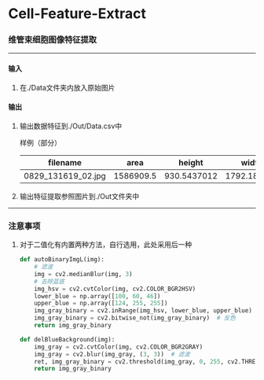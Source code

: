# Cell-Feature-Extract

### 维管束细胞图像特征提取

---

#### 输入

1. 在./Data文件夹内放入原始图片

#### 输出

1. 输出数据特征到./Out/Data.csv中
   
   样例（部分）
   
   | filename           | area      | height      | width       |
   | ------------------ | --------- | ----------- | ----------- |
   | 0829_131619_02.jpg | 1586909.5 | 930.5437012 | 1792.184692 |

2. 输出特征提取参照图片到./Out文件夹中

---

### 注意事项

1. 对于二值化有内置两种方法，自行选用，此处采用后一种
   
   ```python
   def autoBinaryImgL(img):
       # 滤波
       img = cv2.medianBlur(img, 3)
       # 去除蓝底
       img_hsv = cv2.cvtColor(img, cv2.COLOR_BGR2HSV)
       lower_blue = np.array([100, 60, 46])
       upper_blue = np.array([124, 255, 255])
       img_gray_binary = cv2.inRange(img_hsv, lower_blue, upper_blue)
       img_gray_binary = cv2.bitwise_not(img_gray_binary)  # 反色
       return img_gray_binary
   ```
   
   ```python
   def delBlueBackground(img):
       img_gray = cv2.cvtColor(img, cv2.COLOR_BGR2GRAY)
       img_gray = cv2.blur(img_gray, (3, 3))  # 滤波
       ret, img_gray_binary = cv2.threshold(img_gray, 0, 255, cv2.THRESH_OTSU + cv2.THRESH_BINARY)  # 自适应
       return img_gray_binary
   ```
   
   
